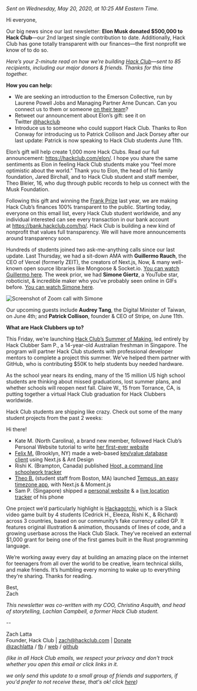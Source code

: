 _Sent on  Wednesday, May 20, 2020, at 10:25 AM Eastern Time._

Hi everyone,

Our big news since our last newsletter: **Elon Musk donated $500,000 to Hack Club**—our 2nd largest single contribution to date. Additionally, Hack Club has gone totally transparent with our finances—the first nonprofit we know of to do so.

_Here’s your 2-minute read on how we’re building [Hack Club](https://hackclub.com/)—sent to 85 recipients, including our major donors & friends. Thanks for this time together._

**How you can help:**

  * We are seeking an introduction to the Emerson Collective, run by Laurene Powell Jobs and Managing Partner Arne Duncan. Can you connect us to them or someone [on their team](https://www.emersoncollective.com/our-team/)?
  * Retweet our announcement about Elon’s gift: see it on Twitter [@hackclub](https://twitter.com/hackclub/status/1263153557945159680)
  * Introduce us to someone who could support Hack Club. Thanks to Ron Conway for introducing us to Patrick Collison and Jack Dorsey after our last update: Patrick is now speaking to Hack Club students June 11th.

Elon’s gift will help create 1,000 more Hack Clubs. Read our full announcement: <https://hackclub.com/elon/>. I hope you share the same sentiments as Elon in feeling Hack Club students make you “feel more optimistic about the world.” Thank you to Elon, the head of his family foundation, Jared Birchall, and to Hack Club student and staff member, Theo Bleier, 16, who dug through public records to help us connect with the Musk Foundation.

Following this gift and winning the [Frank Prize](https://grant.frank.ly/) last year, we are making Hack Club’s finances 100% transparent to the public. Starting today, everyone on this email list, every Hack Club student worldwide, and any individual interested can see every transaction in our bank account at <https://bank.hackclub.com/hq/>. Hack Club is building a new kind of nonprofit that values full transparency. We will have more announcements around transparency soon.

Hundreds of students joined two ask-me-anything calls since our last update. Last Thursday, we had a sit-down AMA with **Guillermo Rauch**, the CEO of Vercel (formerly ZEIT), the creators of Next.js, Now, & many well-known open source libraries like Mongoose & Socket.io. [You can watch Guillermo here](https://youtu.be/PXlDzMMZydk). The week prior, we had **Simone Giertz**, a YouTube star, roboticist, & incredible maker who you’ve probably seen online in GIFs before. [You can watch Simone here](https://youtu.be/c1KDdRGY6XQ).

![Screenshot of Zoom call with Simone](https://postal.hackclub.com/uploads/1589995075.png)

Our upcoming guests include **Audrey Tang**, the Digital Minister of Taiwan, on June 4th; and **Patrick Collison**, founder & CEO of Stripe, on June 11th.

**What are Hack Clubbers up to?**

This Friday, we’re launching [Hack Club’s Summer of Making](https://summer.hackclub.com/), led entirely by Hack Clubber Sam P., a 14-year-old Australian freshman in Singapore. The program will partner Hack Club students with professional developer mentors to complete a project this summer. We’ve helped them partner with GitHub, who is contributing $50K to help students buy needed hardware.

As the school year nears its ending, many of the 15 million US high school students are thinking about missed graduations, lost summer plans, and whether schools will reopen next fall. Claire W., 15 from Torrance, CA, is putting together a virtual Hack Club graduation for Hack Clubbers worldwide.

Hack Club students are shipping like crazy. Check out some of the many student projects from the past 2 weeks:

Hi there!

  * Kate M. (North Carolina), a brand new member, followed Hack Club’s Personal Website tutorial to write [her first-ever website](https://darkorangelittlequeries.ktmize.repl.co/)
  * [Felix M.](https://kognise.dev/) (Brooklyn, NY) made a web-based [key/value database client](https://dash.s1.kognise.dev/) using Next.js & Ant Design
  * Rishi K. (Brampton, Canada) published [Hoot, a command line schoolwork tracker](https://github.com/rishiosaur/hoot)
  * [Theo B.](https://tmb.sh/) (student staff from Boston, MA) launched [Tempus, an easy timezone app](https://tempus.im/), with Next.js & Moment.js
  * Sam P. (Singapore) shipped a [personal website](https://www.sampoder.com/) & a [live location tracker](https://find.sampoder.com/) of his phone

One project we’d particularly highlight is [Hackagotchi](https://github.com/hackagotchi/hackagotchi), which is a Slack video game built by 4 students (Cedrick H., Eleeza, Rishi K., & Richard) across 3 countries, based on our community’s fake currency called GP. It features original illustration & animation, thousands of lines of code, and a growing userbase across the Hack Club Slack. They’ve received an external $1,000 grant for being one of the first games built in the Rust programming language.

We’re working away every day at building an amazing place on the internet for teenagers from all over the world to be creative, learn technical skills, and make friends. It’s humbling every morning to wake up to everything they’re sharing. Thanks for reading.

Best,  
Zach

_This newsletter was co-written with my COO, Christina Asquith, and head of storytelling, Lachlan Campbell, a former Hack Club student._

\--

Zach Latta  
Founder, Hack Club | [zach@hackclub.com](mailto:zach@hackclub.com) | [Donate](https://hackclub.com/donate/)  
[@zachlatta](https://twitter.com/zachlatta) / [fb](https://facebook.com/crynix) / [web](https://zachlatta.com/) / [github](https://github.com/zachlatta)

_(like in all Hack Club emails, we respect your privacy and don't track whether you open this email or click links in it._

_we only send this update to a small group of friends and supporters, if you'd prefer to not receive these, that's ok! click [here](https://postal.hackclub.com/unsubscribe-success.php?c=181))_
